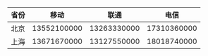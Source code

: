 |  省份   |  移动          |  联通         |  电信          |
|---------|---------------|---------------|---------------|
|  北京   |  13552100000  |  13263330000  |  17310360000  |
|  上海   |  13671670000  |  13127550000  |  18018740000  |